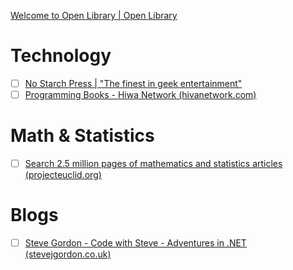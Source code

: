 [Welcome to Open Library | Open Library](https://openlibrary.org/)

# Technology
- [ ] [No Starch Press | "The finest in geek entertainment"](https://nostarch.com/)
- [ ] [Programming Books - Hiwa Network (hivanetwork.com)](https://hivanetwork.com/programming-ebooks/)

# Math & Statistics
- [ ] [Search 2.5 million pages of mathematics and statistics articles (projecteuclid.org)](https://projecteuclid.org/#)

# Blogs

- [ ] [Steve Gordon - Code with Steve - Adventures in .NET (stevejgordon.co.uk)](https://www.stevejgordon.co.uk/)

